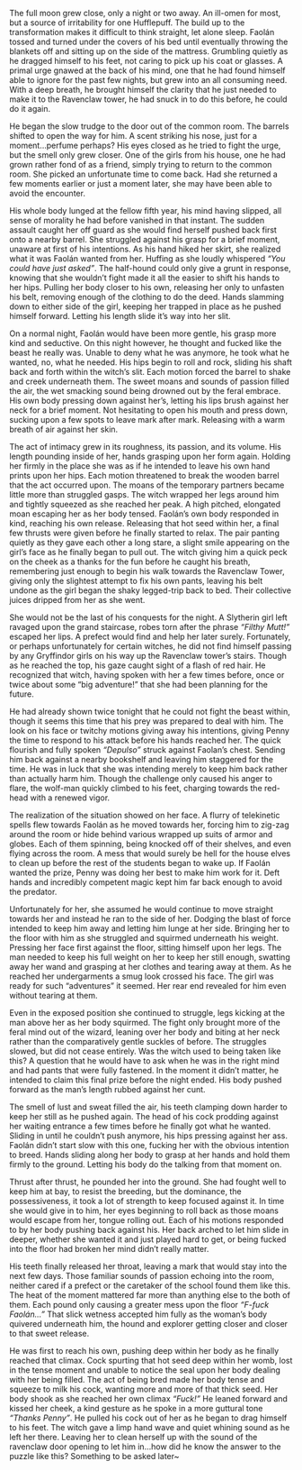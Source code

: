 The full moon grew close, only a night or two away. An ill-omen for most, but a source of irritability for one Hufflepuff. The build up to the transformation makes it difficult to think straight, let alone sleep. Faolán tossed and turned under the covers of his bed until eventually throwing the blankets off and sitting up on the side of the mattress. Grumbling quietly as he dragged himself to his feet, not caring to pick up his coat or glasses. A primal urge gnawed at the back of his mind, one that he had found himself able to ignore for the past few nights, but grew into an all consuming need. With a deep breath, he brought himself the clarity that he just needed to make it to the Ravenclaw tower, he had snuck in to do this before, he could do it again.

He began the slow trudge to the door out of the common room. The barrels shifted to open the way for him. A scent striking his nose, just for a moment…perfume perhaps? His eyes closed as he tried to fight the urge, but the smell only grew closer. One of the girls from his house, one he had grown rather fond of as a friend, simply trying to return to the common room. She picked an unfortunate time to come back. Had she returned a few moments earlier or just a moment later, she may have been able to avoid the encounter.

His whole body lunged at the fellow fifth year, his mind having slipped, all sense of morality he had before vanished in that instant. The sudden assault caught her off guard as she would find herself pushed back first onto a nearby barrel. She struggled against his grasp for a brief moment, unaware at first of his intentions. As his hand hiked her skirt, she realized what it was Faolán wanted from her. Huffing as she loudly whispered *“You could have just asked”*. The half-hound could only give a grunt in response, knowing that she wouldn’t fight made it all the easier to shift his hands to her hips. Pulling her body closer to his own, releasing her only to unfasten his belt, removing enough of the clothing to do the deed. Hands slamming down to either side of the girl, keeping her trapped in place as he pushed himself forward. Letting his length slide it’s way into her slit. 

On a normal night, Faolán would have been more gentle, his grasp more kind and seductive. On this night however, he thought and fucked like the beast he really was. Unable to deny what he was anymore, he took what he wanted, no, what he needed. His hips begin to roll and rock, sliding his shaft back and forth within the witch’s slit. Each motion forced the barrel to shake and creek underneath them. The sweet moans and sounds of passion filled the air, the wet smacking sound being drowned out by the feral embrace. His own body pressing down against her’s, letting his lips brush against her neck for a brief moment. Not hesitating to open his mouth and press down, sucking upon a few spots to leave mark after mark. Releasing with a warm breath of air against her skin.

The act of intimacy grew in its roughness, its passion, and its volume. His length pounding inside of her, hands grasping upon her form again. Holding her firmly in the place she was as if he intended to leave his own hand prints upon her hips. Each motion threatened to break the wooden barrel that the act occurred upon. The moans of the temporary partners became little more than struggled gasps. The witch wrapped her legs around him and tightly squeezed as she reached her peak. A high pitched, elongated moan escaping her as her body tensed. Faolán’s own body responded in kind, reaching his own release. Releasing that hot seed within her, a final few thrusts were given before he finally started to relax. The pair panting quietly as they gave each other a long stare, a slight smile appearing on the girl’s face as he finally began to pull out. The witch giving him a quick peck on the cheek as a thanks for the fun before he caught his breath, remembering just enough to begin his walk towards the Ravenclaw Tower, giving only the slightest attempt to fix his own pants, leaving his belt undone as the girl began the shaky legged-trip back to bed. Their collective juices dripped from her as she went.

She would not be the last of his conquests for the night. A Slytherin girl left ravaged upon the grand staircase, robes torn after the phrase *“Filthy Mutt!”* escaped her lips. A prefect would find and help her later surely. Fortunately, or perhaps unfortunately for certain witches, he did not find himself passing by any Gryffindor girls on his way up the Ravenclaw tower’s stairs. Though as he reached the top, his gaze caught sight of a flash of red hair. He recognized that witch, having spoken with her a few times before, once or twice about some “big adventure!” that she had been planning for the future.

He had already shown twice tonight that he could not fight the beast within, though it seems this time that his prey was prepared to deal with him. The look on his face or twitchy motions giving away his intentions, giving Penny the time to respond to his attack before his hands reached her. The quick flourish and fully spoken *“Depulso”* struck against Faolan’s chest. Sending him back against a nearby bookshelf and leaving him staggered for the time. He was in luck that she was intending merely to keep him back rather than actually harm him. Though the challenge only caused his anger to flare, the wolf-man quickly climbed to his feet, charging towards the red-head with a renewed vigor.

The realization of the situation showed on her face. A flurry of telekinetic spells flew towards Faolán as he moved towards her, forcing him to zig-zag around the room or hide behind various wrapped up suits of armor and globes. Each of them spinning, being knocked off of their shelves, and even flying across the room. A mess that would surely be hell for the house elves to clean up before the rest of the students began to wake up. If Faolán wanted the prize, Penny was doing her best to make him work for it. Deft hands and incredibly competent magic kept him far back enough to avoid the predator.

Unfortunately for her, she assumed he would continue to move straight towards her and instead he ran to the side of her. Dodging the blast of force intended to keep him away and letting him lunge at her side. Bringing her to the floor with him as she struggled and squirmed underneath his weight. Pressing her face first against the floor, sitting himself upon her legs. The man needed to keep his full weight on her to keep her still enough, swatting away her wand and grasping at her clothes and tearing away at them. As he reached her undergarments a smug look crossed his face. The girl was ready for such “adventures” it seemed. Her rear end revealed for him even without tearing at them.

Even in the exposed position she continued to struggle, legs kicking at the man above her as her body squirmed. The fight only brought more of the feral mind out of the wizard, leaning over her body and biting at her neck rather than the comparatively gentle suckles of before. The struggles slowed, but did not cease entirely. Was the witch used to being taken like this? A question that he would have to ask when he was in the right mind and had pants that were fully fastened. In the moment it didn’t matter, he intended to claim this final prize before the night ended. His body pushed forward as the man’s length rubbed against her cunt. 

The smell of lust and sweat filled the air, his teeth clamping down harder to keep her still as he pushed again. The head of his cock prodding against her waiting entrance a few times before he finally got what he wanted. Sliding in until he couldn’t push anymore, his hips pressing against her ass. Faolán didn’t start slow with this one, fucking her with the obvious intention to breed. Hands sliding along her body to grasp at her hands and hold them firmly to the ground. Letting his body do the talking from that moment on.

Thrust after thrust, he pounded her into the ground. She had fought well to keep him at bay, to resist the breeding, but the dominance, the possessiveness, it took a lot of strength to keep focused against it. In time she would give in to him, her eyes beginning to roll back as those moans would escape from her, tongue rolling out. Each of his motions responded to by  her body pushing back against his. Her back arched to let him slide in deeper, whether she wanted it and just played hard to get, or being fucked into the floor had broken her mind didn’t really matter.

 His teeth finally released her throat, leaving a mark that would stay into the next few days. Those familiar sounds of passion echoing into the room, neither cared if a prefect or the caretaker of the school found them like this. The heat of the moment mattered far more than anything else to the both of them. Each pound only causing a greater mess upon the floor *“F-fuck Faolán…”* That slick wetness accepted him fully as the woman’s body quivered underneath him, the hound and explorer getting closer and closer to that sweet release.

He was first to reach his own, pushing deep within her body as he finally reached that climax. Cock spurting that hot seed deep within her womb, lost in the tense moment and unable to notice the seal upon her body dealing with her being filled. The act of being bred made her body tense and squeeze to milk his cock, wanting more and more of that thick seed. Her body shook as she reached her own climax *“Fuck!”* He leaned forward and kissed her cheek, a kind gesture as he spoke in a more guttural tone *“Thanks Penny”*. He pulled his cock out of her as he began to drag himself to his feet. The witch gave a limp hand wave and quiet whining sound as he left her there. Leaving her to clean herself up with the sound of the ravenclaw door opening to let him in…how did he know the answer to the puzzle like this? Something to be asked later~
